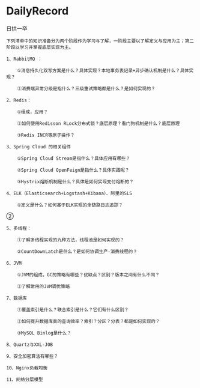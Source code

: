 # DailyRecord
日拱一卒

	下列清单中的知识准备分为两个阶段作为学习与了解，一阶段主要以了解定义与应用为主；第二阶段以学习并掌握底层实现为主。

	1、RabbitMQ ：

		①消息持久化双写方案是什么？具体实现？本地事务表记录+异步确认机制是什么？具体实现？

		②消费端异常分级是指什么？三级重试策略都是什么？是如何实现的？

	2、Redis：

		①组成，应用？

		②如何使用Redisson RLock分布式锁？底层原理？看门狗机制是什么？底层原理

		③Redis INCR等原子操作？

	3、Spring Cloud 的相关组件

		①Spring Cloud Stream是指什么？具体应用有哪些？

		②Spring Cloud OpenFeign是指什么？具体实践呢？

		③Hystrix熔断机制是什么？具体是如何实现支付熔断的？

	4、ELK（Elasticsearch+Logstash+Kibana）、阿里的SLS

		①定义是什么？如何基于ELK实现的全链路日志追踪？

②



	5、多线程：

		①了解多线程实现的九种方法，线程池是如何实现的？

		②CountDownLatch是什么？是如何协调生产-消费线程的？

	6、JVM

		①JVM的组成，GC的策略有哪些？优缺点？区别？版本之间有什么不同？

		②了解常用的JVM调优策略

	7、数据库

		①覆盖索引是什么？联合索引是什么？它们有什么区别？

		②如何提升数据库表的查询效率？索引？分区？分表？都是如何实现的？

		③MySQL Binlog是什么？

	8、Quartz与XXL-JOB

	9、安全加密算法有哪些？

	10、Nginx负载均衡

	11、网络分层模型
